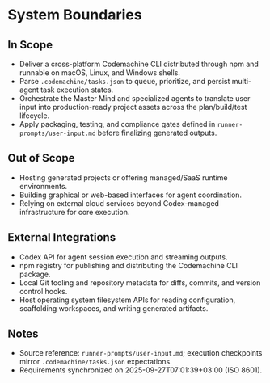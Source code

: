 # System Boundaries

## In Scope
- Deliver a cross-platform Codemachine CLI distributed through npm and runnable on macOS, Linux, and Windows shells.
- Parse `.codemachine/tasks.json` to queue, prioritize, and persist multi-agent task execution states.
- Orchestrate the Master Mind and specialized agents to translate user input into production-ready project assets across the plan/build/test lifecycle.
- Apply packaging, testing, and compliance gates defined in `runner-prompts/user-input.md` before finalizing generated outputs.

## Out of Scope
- Hosting generated projects or offering managed/SaaS runtime environments.
- Building graphical or web-based interfaces for agent coordination.
- Relying on external cloud services beyond Codex-managed infrastructure for core execution.

## External Integrations
- Codex API for agent session execution and streaming outputs.
- npm registry for publishing and distributing the Codemachine CLI package.
- Local Git tooling and repository metadata for diffs, commits, and version control hooks.
- Host operating system filesystem APIs for reading configuration, scaffolding workspaces, and writing generated artifacts.

## Notes
- Source reference: `runner-prompts/user-input.md`; execution checkpoints mirror `.codemachine/tasks.json` expectations.
- Requirements synchronized on 2025-09-27T07:01:39+03:00 (ISO 8601).
